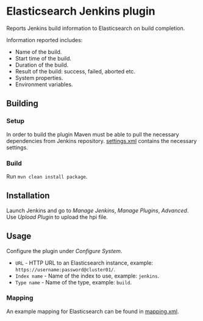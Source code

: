 Elasticsearch Jenkins plugin
============================

Reports Jenkins build information to Elasticsearch on build completion.

Information reported includes:
* Name of the build.
* Start time of the build.
* Duration of the build.
* Result of the build: success, failed, aborted etc.
* System properties.
* Environment variables.

Building
--------

### Setup

In order to build the plugin Maven must be able to pull the necessary dependencies from Jenkins repository.
[settings.xml](docs/settings.xml) contains the necessary settings.

### Build

Run `mvn clean install package`.

Installation
------------

Launch Jenkins and go to *Manage Jenkins*, *Manage Plugins*, *Advanced*. Use *Upload Plugin* to upload the hpi file.

Usage
-----

Configure the plugin under *Configure System*.
* `URL` - HTTP URL to an Elasticsearch instance, example: `https://username:password@cluster01/`.
* `Index name` - Name of the index to use, example: `jenkins`.
* `Type name` - Name of the type, example: `build`.

### Mapping

An example mapping for Elasticsearch can be found in [mapping.xml](docs/mapping.json).
